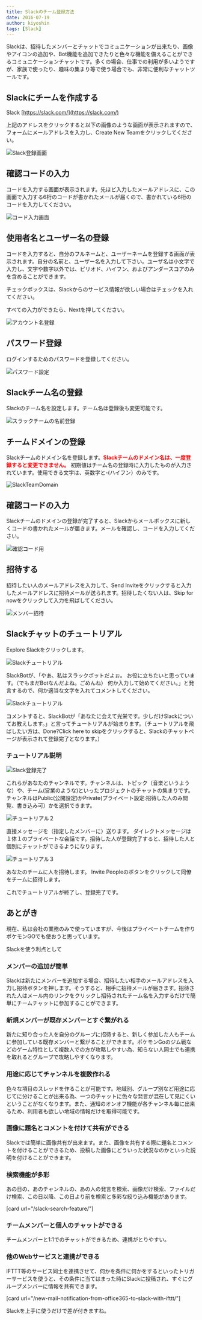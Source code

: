 ```yaml
---
title: Slackのチーム登録方法
date: 2016-07-19
author: kiyoshin
tags: [Slack]
---
```


Slackは、招待したメンバーとチャットでコミュニケーションが出来たり、画像やアイコンの追加や、Bot機能を追加できたりと色々な機能を備えることができるコミュニケーションチャットです。多くの場合、仕事での利用が多いようですが、家族で使ったり、趣味の集まり等で使う場合でも、非常に便利なチャットツールです。

## Slackにチームを作成する
Slack
[https://slack.com/](https://slack.com/)

上記のアドレスをクリックすると以下の画像のような画面が表示されますので、フォームにメールアドレスを入力し、Create New Teamをクリックしてください。

![Slack登録画面](images/slack-registration-1.png)

## 確認コードの入力
コードを入力する画面が表示されます。先ほど入力したメールアドレスに、この画面で入力する6桁のコードが書かれたメールが届くので、書かれている6桁のコードを入力してください。

![コード入力画面](images/slack-registration-2.png)


## 使用者名とユーザー名の登録
コードを入力すると、自分のフルネームと、ユーザーネームを登録する画面が表示されます。自分の名前と、ユーザー名を入力して下さい。ユーザ名は小文字で入力し、文字や数字以外では、ピリオド、ハイフン、およびアンダースコアのみを含めることができます。

チェックボックスは、Slackからのサービス情報が欲しい場合はチェックを入れてください。

すべての入力ができたら、Nextを押してください。

![アカウント名登録](images/slack-registration-3.png)

## パスワード登録
ログインするためのパスワードを登録してください。

![パスワード設定](images/slack-registration-4.png)

## Slackチーム名の登録
Slackのチーム名を設定します。チーム名は登録後も変更可能です。

![スラックチームの名前登録](images/slack-registration-5.png)

## チームドメインの登録
Slackチームのドメイン名を登録します。<span style="color:red;">**Slackチームのドメイン名は、一度登録すると変更できません。**</span> 初期値はチーム名の登録時に入力したものが入力されています。使用できる文字は、英数字と-(ハイフン）のみです。

![SlackTeamDomain](images/slack-registration-6.png)

## 確認コードの入力
Slackチームのドメインの登録が完了すると、Slackからメールボックスに新しくコードの書かれたメールが届きます。メールを確認し、コードを入力してください。

![確認コード用](images/slack-registration-7.png)

## 招待する
招待したい人のメールアドレスを入力して、Send Inviteをクリックすると入力したメールアドレスに招待メールが送られます。招待したくない人は、Skip for nowをクリックして入力を飛ばしてください。

![メンバー招待](images/slack-registration-8.png)

## Slackチャットのチュートリアル
Explore Slackをクリックします。

![Slackチュートリアル](images/slack-registration-9.png)

SlackBotが、「やあ、私はスラックボットだよぉ。 お役に立ちたいと思っています。（でもまだBotなんだよね。ごめんね） 何か入力して始めてください。」と発言するので、何か適当な文字を入れてコメントしてください。

![Slackチュートリアル](images/slack-registration-10.png)

コメントすると、SlackBotが「あなたに会えて光栄です。少しだけSlackについてお教えします。」と言ってチュートリアルが始まります。（チュートリアルを飛ばしたい方は、Done?Click here to skipをクリックすると、Slackのチャットページが表示されて登録完了となります。）

### チュートリアル説明
![Slack登録完了](images/slack-registration-11.png)

これらがあなたのチャンネルです。チャンネルは、トピック（音楽というような）や、チーム(営業のような)といったプロジェクトのチャットの集まりです。チャンネルはPublic(公開設定)かPrivate(プライベート設定:招待した人のみ閲覧、書き込み可）かを選択できます。

![チュートリアル２](images/slack-registration-12.png)

直接メッセージを（指定したメンバーに）送ります。
ダイレクトメッセージは１体１のプライベートな会話です。招待した人が登録完了すると、招待した人と個別にチャットができるようになります。

![チュートリアル３](images/slack-registration-13.png)

あなたのチームに人を招待します。
Invite Peopleのボタンをクリックして同僚をチームに招待します。

これでチュートリアルが終了し、登録完了です。

## あとがき

現在、私は会社の業務のみで使っていますが、今後はプライベートチームを作りポケモンGOでも使おうと思っています。

Slackを使う利点として

### メンバーの追加が簡単
 Slackは新たにメンバーを追加する場合、招待したい相手のメールアドレスを入力し招待ボタンを押します。そうすると、相手に招待メールが届きます。招待された人はメール内のリンクをクリックし招待されたチーム名を入力するだけで簡単にチームチャットに参加することができます。

### 新規メンバーが既存メンバーとすぐ繋がれる
 新たに知り合った人を自分のグループに招待すると、新しく参加した人もチームに参加している既存メンバーと繋がることができます。ポケモンGoのジム戦などのゲーム特性として複数人での方が攻略しやすい為、知らない人同士でも連携を取れるとグループで攻略しやすくなります。

### 用途に応じてチャンネルを複数作れる
 色々な項目のスレッドを作ることが可能です。地域別、グループ別など用途に応じてに分けることが出来る為、一つのチャットに色々な発言が混在して見にくいということがなくなります。また、通知のオンオフ機能が各チャンネル毎に出来るため、利用者も欲しい地域の情報だけを取得可能です。

### 画像に題名とコメントを付けて共有ができる
 Slackでは簡単に画像共有が出来ます。また、画像を共有する際に題名とコメントを付けることができるため、投稿した画像にどういった状況なのかといった説明を付けることができます。

### 検索機能が多彩
 あの日の、あのチャンネルの、あの人の発言を検索、画像だけ検索、ファイルだけ検索、この日以降、この日より前を検索と多彩な絞り込み機能があります。

[card url="/slack-search-feature/"]

### チームメンバーと個人のチャットができる
 チームメンバーと1:1でのチャットができるため、連携がとりやすい。

### 他のWebサービスと連携ができる
 IFTTT等のサービス同士を連携させて、何かを条件に何かをするといったトリガーサービスを使うと、その条件に当てはまった時にSlackに投稿され、すぐにグループメンバーに情報を共有できます。

[card url="/new-mail-notification-from-office365-to-slack-with-ifttt/"]

Slackを上手に使うだけで差が付きますね。

